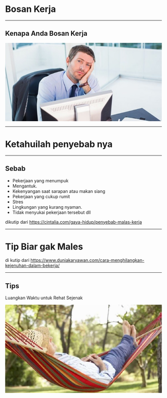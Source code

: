 # Bosan Kerja

---

## Kenapa Anda Bosan Kerja

![IMAGE](assets/img/Ilustrasi-jenuh-bekerja.jpg)



---
# Ketahuilah penyebab nya
---
## Sebab

* Pekerjaan yang menumpuk
* Mengantuk.
* Kekenyangan saat sarapan atau makan siang
* Pekerjaan yang cukup rumit
* Stres
* Lingkungan yang kurang nyaman.
* Tidak menyukai pekerjaan tersebut
dll 

dikutip dari https://cintalia.com/gaya-hidup/penyebab-malas-kerja

---
# Tip Biar gak Males
di kutip dari https://www.duniakaryawan.com/cara-menghilangkan-kejenuhan-dalam-bekerja/

---
## Tips
 Luangkan Waktu untuk Rehat Sejenak
 
![IMAGE](assets/img/santai.jpg)


